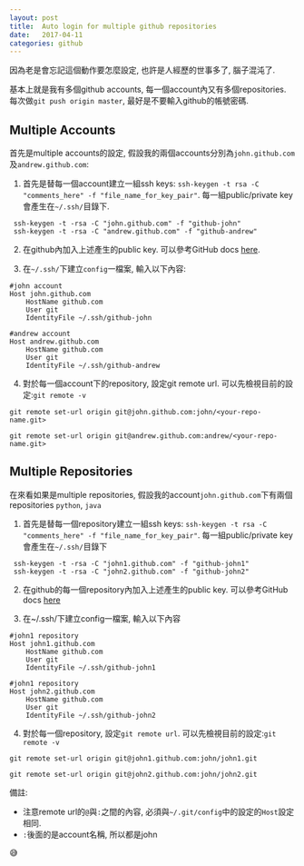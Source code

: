 ```yaml
---
layout: post
title:  Auto login for multiple github repositories
date:   2017-04-11
categories: github
---
```


因為老是會忘記這個動作要怎麼設定, 也許是人經歷的世事多了, 腦子混沌了. 

基本上就是我有多個github accounts, 每一個account內又有多個repositories. 每次做`git push origin master`, 最好是不要輸入github的帳號密碼.

## Multiple Accounts
首先是multiple accounts的設定, 假設我的兩個accounts分別為`john.github.com`及`andrew.github.com`:


1. 首先是替每一個account建立一組ssh keys: `ssh-keygen -t rsa -C "comments_here" -f "file_name_for_key_pair"`. 每一組public/private key會產生在`~/.ssh/`目錄下.

```
 ssh-keygen -t -rsa -C "john.github.com" -f "github-john"
 ssh-keygen -t -rsa -C "andrew.github.com" -f "github-andrew"
```

2. 在github內加入上述產生的public key. 可以參考GitHub docs [here](https://help.github.com/articles/adding-a-new-ssh-key-to-your-github-account/).

3. 在`~/.ssh/`下建立`config`一檔案, 輸入以下內容:

```
#john account
Host john.github.com
    HostName github.com
    User git
    IdentityFile ~/.ssh/github-john

#andrew account
Host andrew.github.com
    HostName github.com
    User git
    IdentityFile ~/.ssh/github-andrew
```

4. 對於每一個account下的repository, 設定git remote url. 可以先檢視目前的設定:`git remote -v`

```
git remote set-url origin git@john.github.com:john/<your-repo-name.git>
```

```
git remote set-url origin git@andrew.github.com:andrew/<your-repo-name.git>
```

## Multiple Repositories
在來看如果是multiple repositories, 假設我的account`john.github.com`下有兩個repositories `python`, `java`

1. 首先是替每一個repository建立一組ssh keys: `ssh-keygen -t rsa -C "comments_here" -f "file_name_for_key_pair"`. 每一組public/private key會產生在`~/.ssh/`目錄下

```
 ssh-keygen -t -rsa -C "john1.github.com" -f "github-john1"
 ssh-keygen -t -rsa -C "john2.github.com" -f "github-john2"
```

2. 在github的每一個repository內加入上述產生的public key. 可以參考GitHub docs [here](https://help.github.com/articles/adding-a-new-ssh-key-to-your-github-account/)

3. 在~/.ssh/下建立config一檔案, 輸入以下內容

```
#john1 repository
Host john1.github.com
    HostName github.com
    User git
    IdentityFile ~/.ssh/github-john1

#john1 repository
Host john2.github.com
    HostName github.com
    User git
    IdentityFile ~/.ssh/github-john2

```

4. 對於每一個repository, 設定`git remote url`. 可以先檢視目前的設定:`git remote -v`

```
git remote set-url origin git@john1.github.com:john/john1.git
```

```
git remote set-url origin git@john2.github.com:john/john2.git
```

備註: 
- 注意remote url的`@`與`:`之間的內容, 必須與`~/.git/config`中的設定的`Host`設定相同.
- `:`後面的是account名稱, 所以都是john


:sweat_smile:
